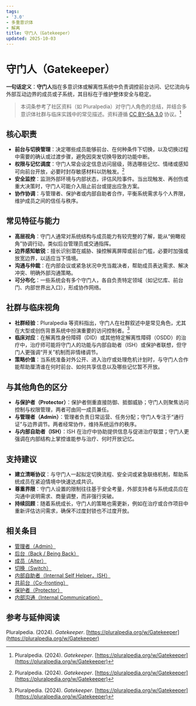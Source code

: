 ```yaml
---
tags:
- '3.0'
- 多重意识体
- 解离
title: 守门人（Gatekeeper）
updated: 2025-10-03
---
```


# 守门人（Gatekeeper）

**一句话定义**：**守门人**指在多意识体或解离性系统中负责调控前台访问、记忆流向与外部互动边界的成员或子系统，其目标在于维护整体安全与稳定。

> 本词条参考了社区资料（如 Pluralpedia）对守门人角色的总结，并结合多意识体社群与临床实践中的常见描述。资料遵循 [CC BY-SA 3.0](https://creativecommons.org/licenses/by-sa/3.0/deed.zh-hans) 协议。[^PluralpediaGatekeeper]

## 核心职责

- **前台与切换管理**：决定哪些成员能够前台、在何种条件下切换，以及切换过程中需要的确认或过渡步骤，避免因突发切换导致的功能中断。
- **权限与记忆调度**：守门人常会设定信息访问层级，筛选哪些记忆、情绪或感知可向前台开放，必要时封存敏感材料以防触发。[^PluralpediaGatekeeper]
- **安全监控**：监测外部环境与内部状态，评估风险事件。当出现触发、再创伤或重大决策时，守门人可能介入阻止前台或提出应急方案。
- **协作协调**：与管理者、保护者或内部自助者合作，平衡系统需求与个人界限，维护成员之间的信任与秩序。

## 常见特征与能力

- **高层视角**：守门人通常对系统结构与成员能力有较完整的了解，能从“俯瞰视角”协调行动，类似后台管理员或交通指挥。
- **边界感知敏锐**：擅长识别潜在威胁、操控解离屏障或前台门槛，必要时加强或放宽边界，以适应当下情境。
- **沟通与仲裁**：在内部会议或紧急状况中充当裁决者，帮助成员表达需求、解决冲突、明确外部沟通策略。
- **可分布化**：一些系统会有多个守门人，各自负责特定领域（如记忆库、前台门、内部世界出入口），形成协作网络。

## 社群与临床视角

- **社群经验**：Pluralpedia 等资料指出，守门人在社群叙述中是常见角色，尤其在大型或创伤背景系统中扮演重要的访问控制者。[^PluralpediaGatekeeper]
- **临床对应**：在解离性身份障碍（DID）或其他特定解离性障碍（OSDD）的治疗中，治疗师可能将守门人的功能与内部自助者（ISH）或保护者联想，但守门人更强调“开关”机制而非情绪调节。
- **策略价值**：当系统准备对外公开、进入治疗或处理危机计划时，与守门人合作能帮助厘清谁在何时前台、如何共享信息以及哪些记忆暂不开放。

## 与其他角色的区分

- **与保护者（Protector）**：保护者侧重直接防御、抵御威胁；守门人则聚焦访问控制与权限管理，两者可由同一成员兼任。
- **与管理者（Admin）**：管理者负责日常运营、任务分配；守门人专注于“通行证”与边界调节。两者经常协作，维持系统运作的秩序。
- **与内部自助者（ISH）**：ISH 在治疗中协助提供信息与促进治疗联盟；守门人更强调在内部结构上掌控谁能参与治疗、何时开放记忆。

## 支持建议

- **建立清晰协议**：与守门人一起拟定切换流程、安全词或紧急联络机制，帮助系统成员在紧迫情境中快速达成共识。
- **尊重界限**：守门人设置的限制往往基于安全考量，外部支持者与系统成员应在沟通中说明需求、商量调整，而非强行突破。
- **持续回顾**：随着系统成长，守门人的策略也需更新，例如在治疗或合作项目中重新评估访问需求，确保不过度封锁也不过度开放。

## 相关条目

- [管理者（Admin）](/entries/Admin.md)
- [后台（Back / Being Back）](/entries/Back-Being-Back.md)
- [成员（Alter）](/entries/Alter.md)
- [切换（Switch）](/entries/Switch.md)
- [内部自助者（Internal Self Helper，ISH）](/entries/Internal-Self-Helper-ISH.md)
- [共前台（Co-fronting）](/entries/Co-Fronting.md)
- [保护者（Protector）](/entries/Protector.md)
- [内部沟通（Internal Communication）](/entries/Internal-Communication.md)

## 参考与延伸阅读

Pluralpedia. (2024). *Gatekeeper*. [https://pluralpedia.org/w/Gatekeeper](https://pluralpedia.org/w/Gatekeeper)

[^PluralpediaGatekeeper]: Pluralpedia. (2024). *Gatekeeper*. [https://pluralpedia.org/w/Gatekeeper](https://pluralpedia.org/w/Gatekeeper)
